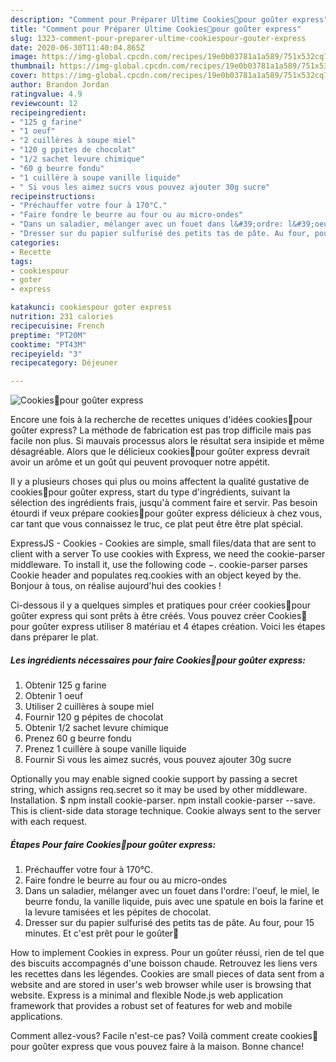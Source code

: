 ```yaml
---
description: "Comment pour Préparer Ultime Cookies🍪pour goûter express"
title: "Comment pour Préparer Ultime Cookies🍪pour goûter express"
slug: 1323-comment-pour-preparer-ultime-cookiespour-gouter-express
date: 2020-06-30T11:40:04.865Z
image: https://img-global.cpcdn.com/recipes/19e0b03781a1a589/751x532cq70/cookies🍪pour-gouter-express-photo-principale-de-la-recette.jpg
thumbnail: https://img-global.cpcdn.com/recipes/19e0b03781a1a589/751x532cq70/cookies🍪pour-gouter-express-photo-principale-de-la-recette.jpg
cover: https://img-global.cpcdn.com/recipes/19e0b03781a1a589/751x532cq70/cookies🍪pour-gouter-express-photo-principale-de-la-recette.jpg
author: Brandon Jordan
ratingvalue: 4.9
reviewcount: 12
recipeingredient:
- "125 g farine"
- "1 oeuf"
- "2 cuillères à soupe miel"
- "120 g ppites de chocolat"
- "1/2 sachet levure chimique"
- "60 g beurre fondu"
- "1 cuillère à soupe vanille liquide"
- " Si vous les aimez sucrs vous pouvez ajouter 30g sucre"
recipeinstructions:
- "Préchauffer votre four à 170°C."
- "Faire fondre le beurre au four ou au micro-ondes"
- "Dans un saladier, mélanger avec un fouet dans l&#39;ordre: l&#39;oeuf, le miel, le beurre fondu, la vanille liquide, puis avec une spatule en bois la farine et la levure tamisées et les pépites de chocolat."
- "Dresser sur du papier sulfurisé des petits tas de pâte. Au four, pour 15 minutes. Et c&#39;est prêt pour le goûter🍪"
categories:
- Recette
tags:
- cookiespour
- goter
- express

katakunci: cookiespour goter express 
nutrition: 231 calories
recipecuisine: French
preptime: "PT20M"
cooktime: "PT43M"
recipeyield: "3"
recipecategory: Déjeuner

---
```



![Cookies🍪pour goûter express](https://img-global.cpcdn.com/recipes/19e0b03781a1a589/751x532cq70/cookies🍪pour-gouter-express-photo-principale-de-la-recette.jpg)

Encore une fois à la recherche de recettes uniques d'idées cookies🍪pour goûter express? La méthode de fabrication est pas trop difficile mais pas facile non plus. Si mauvais processus alors le résultat sera insipide et même désagréable. Alors que le délicieux cookies🍪pour goûter express devrait avoir un arôme et un goût qui peuvent provoquer notre appétit.

Il y a plusieurs choses qui plus ou moins affectent la qualité gustative de cookies🍪pour goûter express, start du type d'ingrédients, suivant la sélection des ingrédients frais, jusqu'à comment faire et servir. Pas besoin étourdi if veux prépare cookies🍪pour goûter express délicieux à chez vous, car tant que vous connaissez le truc, ce plat peut être être plat spécial.

ExpressJS - Cookies - Cookies are simple, small files/data that are sent to client with a server To use cookies with Express, we need the cookie-parser middleware. To install it, use the following code −. cookie-parser parses Cookie header and populates req.cookies with an object keyed by the. Bonjour à tous, on réalise aujourd&#39;hui des cookies !


Ci-dessous il y a quelques simples et pratiques pour créer cookies🍪pour goûter express qui sont prêts à être créés. Vous pouvez créer Cookies🍪pour goûter express utiliser 8 matériau et 4 étapes création. Voici les étapes dans préparer le plat.

<!--inarticleads1-->

##### Les ingrédients nécessaires pour faire Cookies🍪pour goûter express:

1. Obtenir 125 g farine
1. Obtenir 1 oeuf
1. Utiliser 2 cuillères à soupe miel
1. Fournir 120 g pépites de chocolat
1. Obtenir 1/2 sachet levure chimique
1. Prenez 60 g beurre fondu
1. Prenez 1 cuillère à soupe vanille liquide
1. Fournir  Si vous les aimez sucrés, vous pouvez ajouter 30g sucre


Optionally you may enable signed cookie support by passing a secret string, which assigns req.secret so it may be used by other middleware. Installation. $ npm install cookie-parser. npm install cookie-parser --save. This is client-side data storage technique. Cookie always sent to the server with each request. 

<!--inarticleads2-->

##### Étapes Pour faire Cookies🍪pour goûter express:

1. Préchauffer votre four à 170°C.
1. Faire fondre le beurre au four ou au micro-ondes
1. Dans un saladier, mélanger avec un fouet dans l&#39;ordre: l&#39;oeuf, le miel, le beurre fondu, la vanille liquide, puis avec une spatule en bois la farine et la levure tamisées et les pépites de chocolat.
1. Dresser sur du papier sulfurisé des petits tas de pâte. Au four, pour 15 minutes. Et c&#39;est prêt pour le goûter🍪


How to implement Cookies in express. Pour un goûter réussi, rien de tel que des biscuits accompagnés d&#39;une boisson chaude. Retrouvez les liens vers les recettes dans les légendes. Cookies are small pieces of data sent from a website and are stored in user&#39;s web browser while user is browsing that website. Express is a minimal and flexible Node.js web application framework that provides a robust set of features for web and mobile applications. 


Comment allez-vous? Facile n'est-ce pas? Voilà comment create cookies🍪pour goûter express que vous pouvez faire à la maison. Bonne chance!
